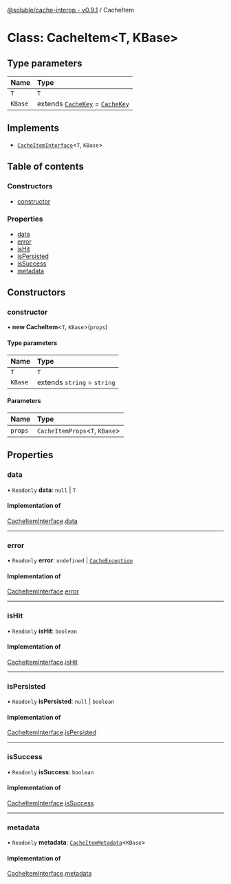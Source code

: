 [@soluble/cache-interop - v0.9.1](../README.md) / CacheItem

# Class: CacheItem<T, KBase\>

## Type parameters

| Name | Type |
| :------ | :------ |
| `T` | `T` |
| `KBase` | extends [`CacheKey`](../README.md#cachekey) = [`CacheKey`](../README.md#cachekey) |

## Implements

- [`CacheItemInterface`](../interfaces/CacheItemInterface.md)<`T`, `KBase`\>

## Table of contents

### Constructors

- [constructor](CacheItem.md#constructor)

### Properties

- [data](CacheItem.md#data)
- [error](CacheItem.md#error)
- [isHit](CacheItem.md#ishit)
- [isPersisted](CacheItem.md#ispersisted)
- [isSuccess](CacheItem.md#issuccess)
- [metadata](CacheItem.md#metadata)

## Constructors

### constructor

• **new CacheItem**<`T`, `KBase`\>(`props`)

#### Type parameters

| Name | Type |
| :------ | :------ |
| `T` | `T` |
| `KBase` | extends `string` = `string` |

#### Parameters

| Name | Type |
| :------ | :------ |
| `props` | `CacheItemProps`<`T`, `KBase`\> |

## Properties

### data

• `Readonly` **data**: ``null`` \| `T`

#### Implementation of

[CacheItemInterface](../interfaces/CacheItemInterface.md).[data](../interfaces/CacheItemInterface.md#data)

___

### error

• `Readonly` **error**: `undefined` \| [`CacheException`](CacheException.md)

#### Implementation of

[CacheItemInterface](../interfaces/CacheItemInterface.md).[error](../interfaces/CacheItemInterface.md#error)

___

### isHit

• `Readonly` **isHit**: `boolean`

#### Implementation of

[CacheItemInterface](../interfaces/CacheItemInterface.md).[isHit](../interfaces/CacheItemInterface.md#ishit)

___

### isPersisted

• `Readonly` **isPersisted**: ``null`` \| `boolean`

#### Implementation of

[CacheItemInterface](../interfaces/CacheItemInterface.md).[isPersisted](../interfaces/CacheItemInterface.md#ispersisted)

___

### isSuccess

• `Readonly` **isSuccess**: `boolean`

#### Implementation of

[CacheItemInterface](../interfaces/CacheItemInterface.md).[isSuccess](../interfaces/CacheItemInterface.md#issuccess)

___

### metadata

• `Readonly` **metadata**: [`CacheItemMetadata`](../README.md#cacheitemmetadata)<`KBase`\>

#### Implementation of

[CacheItemInterface](../interfaces/CacheItemInterface.md).[metadata](../interfaces/CacheItemInterface.md#metadata)
